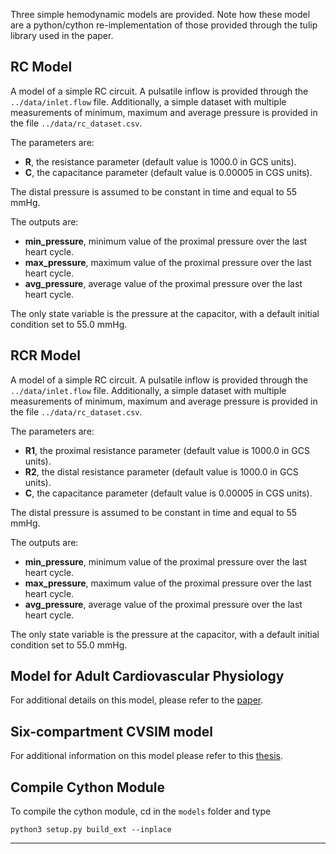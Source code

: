 Three simple hemodynamic models are provided. Note how these model are a python/cython re-implementation of those provided through the tulip library used in the paper.

## RC Model

A model of a simple RC circuit. A pulsatile inflow is provided through the ```../data/inlet.flow``` file. 
Additionally, a simple dataset with multiple measurements of minimum, maximum and average pressure is provided in the file ```../data/rc_dataset.csv```.

The parameters are:
- **R**, the resistance parameter (default value is 1000.0 in GCS units).
- **C**, the capacitance parameter (default value is 0.00005 in CGS units).

The distal pressure is assumed to be constant in time and equal to 55 mmHg. 

The outputs are:
- **min_pressure**, minimum value of the proximal pressure over the last heart cycle. 
- **max_pressure**, maximum value of the proximal pressure over the last heart cycle. 
- **avg_pressure**, average value of the proximal pressure over the last heart cycle. 

The only state variable is the pressure at the capacitor, with a default initial condition set to 55.0 mmHg. 

## RCR Model

A model of a simple RC circuit. A pulsatile inflow is provided through the ```../data/inlet.flow``` file. 
Additionally, a simple dataset with multiple measurements of minimum, maximum and average pressure is provided in the file ```../data/rc_dataset.csv```.

The parameters are:
- **R1**, the proximal resistance parameter (default value is 1000.0 in GCS units).
- **R2**, the distal resistance parameter (default value is 1000.0 in GCS units).
- **C**, the capacitance parameter  (default value is 0.00005 in CGS units).

The distal pressure is assumed to be constant in time and equal to 55 mmHg. 

The outputs are:
- **min_pressure**, minimum value of the proximal pressure over the last heart cycle. 
- **max_pressure**, maximum value of the proximal pressure over the last heart cycle. 
- **avg_pressure**, average value of the proximal pressure over the last heart cycle. 

The only state variable is the pressure at the capacitor, with a default initial condition set to 55.0 mmHg. 

## Model for Adult Cardiovascular Physiology

For additional details on this model, please refer to the [paper](https://www.frontiersin.org/articles/10.3389/fphys.2021.666915/full).

## Six-compartment CVSIM model

For additional information on this model please refer to this [thesis](https://dspace.mit.edu/handle/1721.1/13823).

## Compile Cython Module

To compile the cython module, cd in the ```models``` folder and type

```
python3 setup.py build_ext --inplace
```

****
